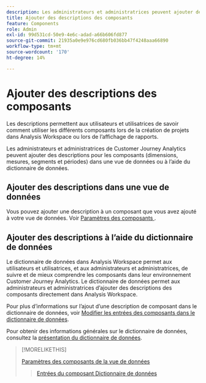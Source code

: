 ```yaml
---
description: Les administrateurs et administratrices peuvent ajouter des descriptions pour les composants à l’aide de la vue de données.
title: Ajouter des descriptions des composants
feature: Components
role: Admin
exl-id: 99d531cd-50e9-4e6c-adad-a66b606fd877
source-git-commit: 21935a0e9e976cd680fb036bb47f4248aaa66890
workflow-type: tm+mt
source-wordcount: '170'
ht-degree: 14%

---
```


# Ajouter des descriptions des composants

Les descriptions permettent aux utilisateurs et utilisatrices de savoir comment utiliser les différents composants lors de la création de projets dans Analysis Workspace ou lors de l’affichage de rapports.

Les administrateurs et administratrices de Customer Journey Analytics peuvent ajouter des descriptions pour les composants (dimensions, mesures, segments et périodes) dans une vue de données ou à l’aide du dictionnaire de données.

## Ajouter des descriptions dans une vue de données

Vous pouvez ajouter une description à un composant que vous avez ajouté à votre vue de données. Voir [ Paramètres des composants ](/help/data-views/component-settings/overview.md).

## Ajouter des descriptions à l’aide du dictionnaire de données

Le dictionnaire de données dans Analysis Workspace permet aux utilisateurs et utilisatrices, et aux administrateurs et administratrices, de suivre et de mieux comprendre les composants dans leur environnement Customer Journey Analytics. Le dictionnaire de données permet aux administrateurs et administratrices d’ajouter des descriptions des composants directement dans Analysis Workspace.

Pour plus d’informations sur l’ajout d’une description de composant dans le dictionnaire de données, voir [Modifier les entrées des composants dans le dictionnaire de données](/help/components/data-dictionary/edit-entries-data-dictionary.md).

Pour obtenir des informations générales sur le dictionnaire de données, consultez la [présentation du dictionnaire de données](/help/components/data-dictionary/data-dictionary-overview.md).

>[!MORELIKETHIS]
>
>[Paramètres des composants de la vue de données](/help/data-views/component-settings/overview.md)
>>[Entrées du composant Dictionnaire de données](/help/components/data-dictionary/edit-entries-data-dictionary.md)
>
